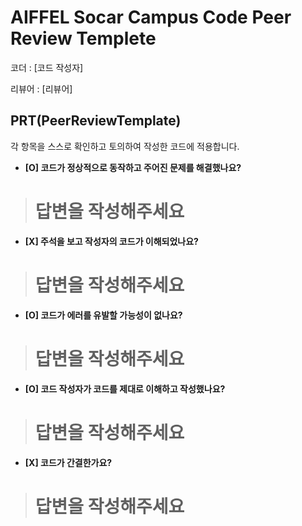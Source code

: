 # AIFFEL Socar Campus Code Peer Review Templete

코더 : [코드 작성자]

리뷰어 : [리뷰어]

## PRT(PeerReviewTemplate)

각 항목을 스스로 확인하고 토의하여 작성한 코드에 적용합니다.

- **[O] 코드가 정상적으로 동작하고 주어진 문제를 해결했나요?**

> # 답변을 작성해주세요
> 
- **[X] 주석을 보고 작성자의 코드가 이해되었나요?**

> # 답변을 작성해주세요
> 
- **[O] 코드가 에러를 유발할 가능성이 없나요?**

> # 답변을 작성해주세요
> 
- **[O] 코드 작성자가 코드를 제대로 이해하고 작성했나요?**

> # 답변을 작성해주세요
> 
- **[X] 코드가 간결한가요?**

> # 답변을 작성해주세요
>
